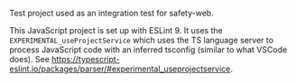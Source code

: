 Test project used as an integration test for safety-web.

This JavaScript project is set up with ESLint 9. It uses the
`EXPERIMENTAL_useProjectService` which uses the TS language server to process
JavaScript code with an inferred tsconfig (similar to what VSCode does). See
https://typescript-eslint.io/packages/parser/#experimental_useprojectservice.
